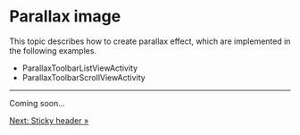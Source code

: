# Parallax image

This topic describes how to create parallax effect,
which are implemented in the following examples.

* ParallaxToolbarListViewActivity
* ParallaxToolbarScrollViewActivity

---

Coming soon...

[Next: Sticky header &raquo;](../../docs/basic/filling-gap.md)
